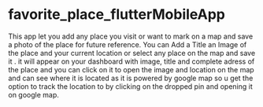 # favorite_place_flutterMobileApp
This app let you add any place you visit or want to mark on a map and save a photo of the place for future reference. You can Add a Title an Image of the place and your current location or select any place on the map and save it . it will appear on your dashboard with image, title and complete adress of the place and you can click on it to open the image and location on the map and can see where it is located as it is powered by google map so u get the option to track the location to by clicking on the dropped pin and opening it on google map.

